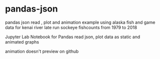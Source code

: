 # pandas-json
pandas json read , plot and animation example using alaska fish and game data for kenai river late run sockeye fishcounts from 1979 to 2018

Jupyter Lab Notebook for Pandas read json, plot data as static and animated graphs

animation doesn't preview on github
